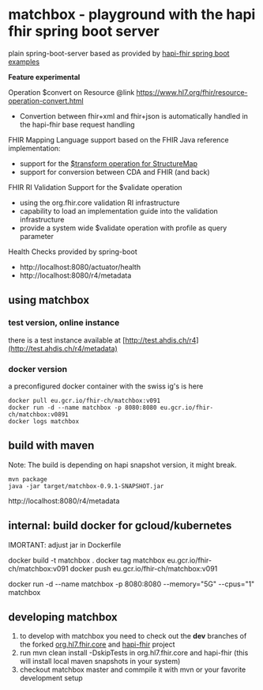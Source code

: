 # matchbox - playground with the hapi fhir spring boot server

plain spring-boot-server based as provided by [hapi-fhir spring boot examples](https://github.com/jamesagnew/hapi-fhir/tree/master/hapi-fhir-spring-boot)

**Feature experimental**

Operation $convert on Resource @link https://www.hl7.org/fhir/resource-operation-convert.html
 * Convertion between fhir+xml and fhir+json is automatically handled in the hapi-fhir base request handling

FHIR Mapping Language support based on the FHIR Java reference implementation:
* support for the [$transform operation for StructureMap](http://www.hl7.org/fhir/structuremap-operation-transform.html)
* support for conversion between CDA and FHIR (and back)

FHIR RI Validation Support for the $validate operation
* using the org.fhir.core validation RI infrastructure
* capability to load an implementation guide into the validation infrastructure
* provide a system wide $validate operation with profile as query parameter

Health Checks provided by spring-boot
* http://localhost:8080/actuator/health
* http://localhost:8080/r4/metadata 

## using matchbox

### test version, online instance
there is a test instance available at [http://test.ahdis.ch/r4](http://test.ahdis.ch/r4/metadata)

### docker version

a preconfigured docker container with the swiss ig's is here

```
docker pull eu.gcr.io/fhir-ch/matchbox:v091
docker run -d --name matchbox -p 8080:8080 eu.gcr.io/fhir-ch/matchbox:v0891
docker logs matchbox
```

## build with maven

Note: The build is depending on hapi snapshot version, it might break.

```
mvn package
java -jar target/matchbox-0.9.1-SNAPSHOT.jar
```

http://localhost:8080/r4/metadata



## internal: build docker for gcloud/kubernetes

IMORTANT: adjust jar in Dockerfile

docker build -t matchbox . 
docker tag matchbox eu.gcr.io/fhir-ch/matchbox:v091
docker push eu.gcr.io/fhir-ch/matchbox:v091


docker run -d --name matchbox -p 8080:8080 --memory="5G" --cpus="1" matchbox


## developing matchbox

1. to develop with matchbox you need to check out the **dev** branches of the forked [org.hl7.fhir.core](https://github.com/ahdis/org.hl7.fhir.core/tree/dev) and [hapi-fhir](https://github.com/ahdis/hapi-fhir/tree/dev) project
2. run mvn clean install -DskipTests in org.hl7.fhir.core and hapi-fhir (this will install local maven snapshots in your system)
3. checkout matchbox master and commpile it with mvn or your favorite development setup
